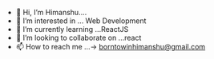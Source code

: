 - 👋 Hi, I’m Himanshu....
- 👀 I’m interested in ... Web Development
- 🌱 I’m currently learning ...ReactJS
- 💞️ I’m looking to collaborate on ...react
- 📫 How to reach me ...-> borntowinhimanshu@gmail.com

<!---
himanshubanate/himanshubanate is a ✨ special ✨ repository because its `README.md` (this file) appears on your GitHub profile.
You can click the Preview link to take a look at your changes.
--->
